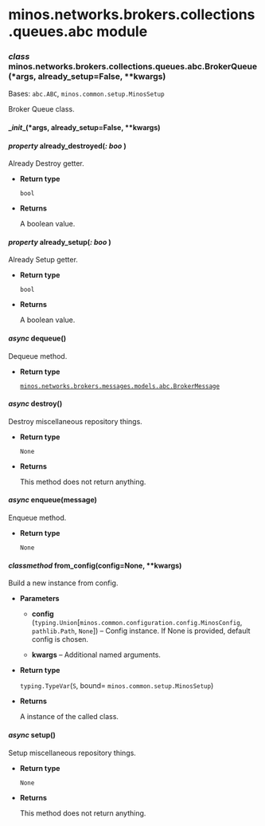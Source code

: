 # minos.networks.brokers.collections.queues.abc module


### _class_ minos.networks.brokers.collections.queues.abc.BrokerQueue(\*args, already_setup=False, \*\*kwargs)
Bases: `abc.ABC`, `minos.common.setup.MinosSetup`

Broker Queue class.


#### \__init__(\*args, already_setup=False, \*\*kwargs)

#### _property_ already_destroyed(_: boo_ )
Already Destroy getter.


* **Return type**

    `bool`



* **Returns**

    A boolean value.



#### _property_ already_setup(_: boo_ )
Already Setup getter.


* **Return type**

    `bool`



* **Returns**

    A boolean value.



#### _async_ dequeue()
Dequeue method.


* **Return type**

    [`minos.networks.brokers.messages.models.abc.BrokerMessage`](minos.networks.brokers.messages.models.abc.md#minos.networks.brokers.messages.models.abc.BrokerMessage)



#### _async_ destroy()
Destroy miscellaneous repository things.


* **Return type**

    `None`



* **Returns**

    This method does not return anything.



#### _async_ enqueue(message)
Enqueue method.


* **Return type**

    `None`



#### _classmethod_ from_config(config=None, \*\*kwargs)
Build a new instance from config.


* **Parameters**

    
    * **config** (`typing.Union`[`minos.common.configuration.config.MinosConfig`, `pathlib.Path`, `None`]) – Config instance. If None is provided, default config is chosen.


    * **kwargs** – Additional named arguments.



* **Return type**

    `typing.TypeVar`(`S`, bound= `minos.common.setup.MinosSetup`)



* **Returns**

    A instance of the called class.



#### _async_ setup()
Setup miscellaneous repository things.


* **Return type**

    `None`



* **Returns**

    This method does not return anything.

